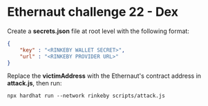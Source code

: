 # Ethernaut challenge 22 - Dex

Create a **secrets.json** file at root level with the following format:

```json
{
    "key" : "<RINKEBY WALLET SECRET>",
    "url" : "<RINKEBY PROVIDER URL>"
}
```

Replace the **victimAddress** with the Ethernaut's contract address in **attack.js**, then run:

```shell
npx hardhat run --network rinkeby scripts/attack.js
```
